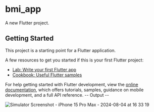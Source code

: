 # bmi_app

A new Flutter project.

## Getting Started

This project is a starting point for a Flutter application.

A few resources to get you started if this is your first Flutter project:

- [Lab: Write your first Flutter app](https://docs.flutter.dev/get-started/codelab)
- [Cookbook: Useful Flutter samples](https://docs.flutter.dev/cookbook)

For help getting started with Flutter development, view the
[online documentation](https://docs.flutter.dev/), which offers tutorials,
samples, guidance on mobile development, and a full API reference.
--  Output --


![Simulator Screenshot - iPhone 15 Pro Max - 2024-08-04 at 16 33 19](https://github.com/user-attachments/assets/43e71002-7d49-4c1f-8f18-2d889a13a4f2)
